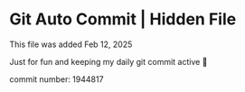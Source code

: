 # Git Auto Commit | Hidden File

This file was added Feb 12, 2025

Just for fun and keeping my daily git commit active 🤪

commit number: 1944817
